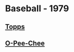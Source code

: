 # Baseball - 1979
## [Topps](/collection/Baseball/1979/Topps)
## [O-Pee-Chee](/collection/Baseball/1979/O-Pee-Chee)
